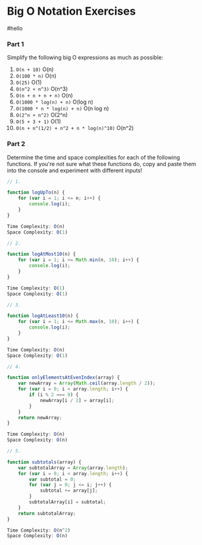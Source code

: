 # Big O Notation Exercises
#hello
### Part 1

Simplify the following big O expressions as much as possible:

1. `O(n + 10)` O(n)
2. `O(100 * n)` O(n)
3. `O(25)` O(1)
4. `O(n^2 + n^3)` O(n^3)
5. `O(n + n + n + n)` O(n)
6. `O(1000 * log(n) + n)` O(log n)
7. `O(1000 * n * log(n) + n)` O(n log n)
8. `O(2^n + n^2)` O(2^n)
9. `O(5 + 3 + 1)` O(1)
10. `O(n + n^(1/2) + n^2 + n * log(n)^10)` O(n^2)

### Part 2

Determine the time and space complexities for each of the following functions. If you're not sure what these functions do, copy and paste them into the console and experiment with different inputs!


```js
// 1.

function logUpTo(n) {
    for (var i = 1; i <= n; i++) {
        console.log(i);
    }
}

Time Complexity: O(n)
Space Complexity: O(1)

// 2. 

function logAtMost10(n) {
    for (var i = 1; i <= Math.min(n, 10); i++) {
        console.log(i);
    }
}

Time Complexity: O(1)
Space Complexity: O(1)

// 3. 

function logAtLeast10(n) {
    for (var i = 1; i <= Math.max(n, 10); i++) {
        console.log(i);
    }
}

Time Complexity: O(n)
Space Complexity: O(1)

// 4.

function onlyElementsAtEvenIndex(array) {
    var newArray = Array(Math.ceil(array.length / 2));
    for (var i = 0; i < array.length; i++) {
        if (i % 2 === 0) {
            newArray[i / 2] = array[i];
        }
    }
    return newArray;
}

Time Complexity: O(n)
Space Complexity: O(n)

// 5. 

function subtotals(array) {
    var subtotalArray = Array(array.length);
    for (var i = 0; i < array.length; i++) {
        var subtotal = 0;
        for (var j = 0; j <= i; j++) {
            subtotal += array[j];
        }
        subtotalArray[i] = subtotal;
    }
    return subtotalArray;
}

Time Complexity: O(n^2)
Space Complexity: O(n)
```
